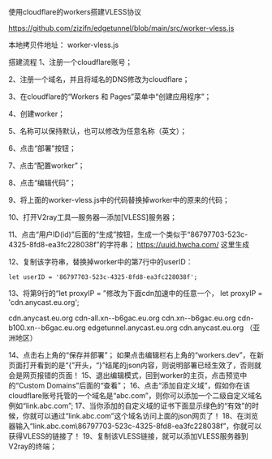 
使用cloudflare的workers搭建VLESS协议


https://github.com/zizifn/edgetunnel/blob/main/src/worker-vless.js

本地拷贝件地址：
worker-vless.js

搭建流程
1、注册一个cloudflare账号；

2、注册一个域名，并且将域名的DNS修改为cloudflare；

3、在cloudflare的“Workers 和 Pages”菜单中“创建应用程序”；

4、创建worker；

5、名称可以保持默认，也可以修改为任意名称（英文）；

6、点击“部署”按钮；

7、点击“配置worker”；

8、点击“编辑代码”；

9、将上面的worker-vless.js中的代码替换掉worker中的原来的代码；

10、打开V2ray工具—服务器—添加[VLESS]服务器；

11、点击“用户ID(id)”后面的“生成”按钮，生成一个类似于“86797703-523c-4325-8fd8-ea3fc228038f”的字符串；
      https://uuid.hwcha.com/
      这里生成
      
12、复制该字符串，替换掉worker中的第7行中的userID：

    let userID = '86797703-523c-4325-8fd8-ea3fc228038f';

13、将第9行的“let proxyIP = ”修改为下面cdn加速中的任意一个，
let proxyIP = 'cdn.anycast.eu.org';

cdn.anycast.eu.org
cdn-all.xn--b6gac.eu.org
cdn.xn--b6gac.eu.org 
cdn-b100.xn--b6gac.eu.org 
edgetunnel.anycast.eu.org 
cdn.anycast.eu.org 
（亚洲地区）


14、点击右上角的“保存并部署”；
如果点击编辑栏右上角的“workers.dev”，在新页面打开看到的是“{”开头，“}”结尾的json内容，则说明部署已经生效了，否则就会是网页报错的页面！
15、退出编辑模式，回到worker的主页，点击预览中的“Custom Domains”后面的“查看”；
16、点击“添加自定义域”，假如你在该cloudflare账号托管的一个域名是“abc.com”，则你可以添加一个二级自定义域名例如“link.abc.com”;
17、当你添加的自定义域的证书下面显示绿色的“有效”的时候，你就可以通过“link.abc.com”这个域名访问上面的json网页了！
18、在浏览器输入“link.abc.com\86797703-523c-4325-8fd8-ea3fc228038f”，你就可以获得VLESS的链接了！
19、复制该VLESS链接，就可以添加VLESS服务器到V2ray的终端；
